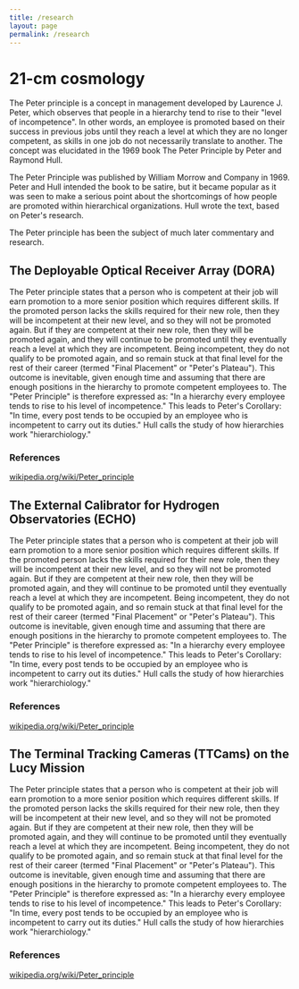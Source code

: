 ```yaml
---
title: /research
layout: page
permalink: /research
---
```


# 21-cm cosmology

The Peter principle is a concept in management developed by Laurence J. Peter, which observes that people in a hierarchy tend to rise to their "level of incompetence". In other words, an employee is promoted based on their success in previous jobs until they reach a level at which they are no longer competent, as skills in one job do not necessarily translate to another. The concept was elucidated in the 1969 book The Peter Principle by Peter and Raymond Hull.

The Peter Principle was published by William Morrow and Company in 1969. Peter and Hull intended the book to be satire, but it became popular as it was seen to make a serious point about the shortcomings of how people are promoted within hierarchical organizations. Hull wrote the text, based on Peter's research.

The Peter principle has been the subject of much later commentary and research.

## The Deployable Optical Receiver Array (DORA)

The Peter principle states that a person who is competent at their job will earn promotion to a more senior position which requires different skills. If the promoted person lacks the skills required for their new role, then they will be incompetent at their new level, and so they will not be promoted again. But if they are competent at their new role, then they will be promoted again, and they will continue to be promoted until they eventually reach a level at which they are incompetent. Being incompetent, they do not qualify to be promoted again, and so remain stuck at that final level for the rest of their career (termed "Final Placement" or "Peter's Plateau"). This outcome is inevitable, given enough time and assuming that there are enough positions in the hierarchy to promote competent employees to. The "Peter Principle" is therefore expressed as: "In a hierarchy every employee tends to rise to his level of incompetence." This leads to Peter's Corollary: "In time, every post tends to be occupied by an employee who is incompetent to carry out its duties." Hull calls the study of how hierarchies work "hierarchiology."

### References
[wikipedia.org/wiki/Peter_principle](https://wikipedia.org/wiki/Peter_principle)

## The External Calibrator for Hydrogen Observatories (ECHO)

The Peter principle states that a person who is competent at their job will earn promotion to a more senior position which requires different skills. If the promoted person lacks the skills required for their new role, then they will be incompetent at their new level, and so they will not be promoted again. But if they are competent at their new role, then they will be promoted again, and they will continue to be promoted until they eventually reach a level at which they are incompetent. Being incompetent, they do not qualify to be promoted again, and so remain stuck at that final level for the rest of their career (termed "Final Placement" or "Peter's Plateau"). This outcome is inevitable, given enough time and assuming that there are enough positions in the hierarchy to promote competent employees to. The "Peter Principle" is therefore expressed as: "In a hierarchy every employee tends to rise to his level of incompetence." This leads to Peter's Corollary: "In time, every post tends to be occupied by an employee who is incompetent to carry out its duties." Hull calls the study of how hierarchies work "hierarchiology."

### References
[wikipedia.org/wiki/Peter_principle](https://wikipedia.org/wiki/Peter_principle)

## The Terminal Tracking Cameras (TTCams) on the Lucy Mission

The Peter principle states that a person who is competent at their job will earn promotion to a more senior position which requires different skills. If the promoted person lacks the skills required for their new role, then they will be incompetent at their new level, and so they will not be promoted again. But if they are competent at their new role, then they will be promoted again, and they will continue to be promoted until they eventually reach a level at which they are incompetent. Being incompetent, they do not qualify to be promoted again, and so remain stuck at that final level for the rest of their career (termed "Final Placement" or "Peter's Plateau"). This outcome is inevitable, given enough time and assuming that there are enough positions in the hierarchy to promote competent employees to. The "Peter Principle" is therefore expressed as: "In a hierarchy every employee tends to rise to his level of incompetence." This leads to Peter's Corollary: "In time, every post tends to be occupied by an employee who is incompetent to carry out its duties." Hull calls the study of how hierarchies work "hierarchiology."

### References
[wikipedia.org/wiki/Peter_principle](https://wikipedia.org/wiki/Peter_principle)

